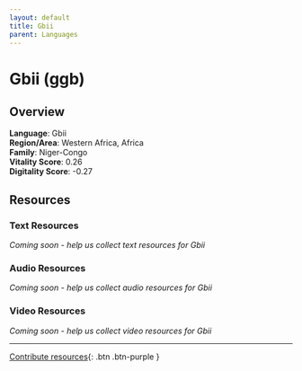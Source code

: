 ```yaml
---
layout: default
title: Gbii
parent: Languages
---
```


# Gbii (ggb)

## Overview

**Language**: Gbii  
**Region/Area**: Western Africa, Africa  
**Family**: Niger-Congo  
**Vitality Score**: 0.26  
**Digitality Score**: -0.27  

## Resources

### Text Resources
*Coming soon - help us collect text resources for Gbii*

### Audio Resources
*Coming soon - help us collect audio resources for Gbii*

### Video Resources
*Coming soon - help us collect video resources for Gbii*

---

[Contribute resources](https://fairtrain.github.io/){: .btn .btn-purple }
